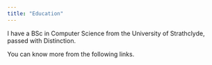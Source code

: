 ```yaml
---
title: "Education"
---
```


I have a BSc in Computer Science from the University of Strathclyde, passed with Distinction.

You can know more from the following links.
